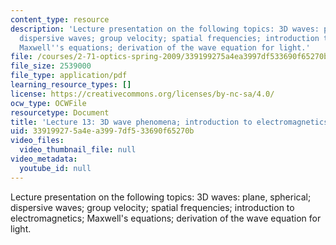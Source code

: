 ```yaml
---
content_type: resource
description: 'Lecture presentation on the following topics: 3D waves: plane, spherical;
  dispersive waves; group velocity; spatial frequencies; introduction to electromagnetics;
  Maxwell''s equations; derivation of the wave equation for light.'
file: /courses/2-71-optics-spring-2009/339199275a4ea3997df533690f65270b_MIT2_71S09_lec13.pdf
file_size: 2539000
file_type: application/pdf
learning_resource_types: []
license: https://creativecommons.org/licenses/by-nc-sa/4.0/
ocw_type: OCWFile
resourcetype: Document
title: 'Lecture 13: 3D wave phenomena; introduction to electromagnetics'
uid: 33919927-5a4e-a399-7df5-33690f65270b
video_files:
  video_thumbnail_file: null
video_metadata:
  youtube_id: null
---
```

Lecture presentation on the following topics: 3D waves: plane, spherical; dispersive waves; group velocity; spatial frequencies; introduction to electromagnetics; Maxwell's equations; derivation of the wave equation for light.